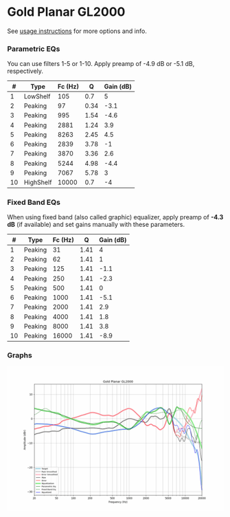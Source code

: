 # Gold Planar GL2000
See [usage instructions](https://github.com/jaakkopasanen/AutoEq#usage) for more options and info.

### Parametric EQs
You can use filters 1-5 or 1-10. Apply preamp of -4.9 dB or -5.1 dB, respectively.

|   # | Type      |   Fc (Hz) |    Q |   Gain (dB) |
|-----|-----------|-----------|------|-------------|
|   1 | LowShelf  |       105 | 0.7  |         5   |
|   2 | Peaking   |        97 | 0.34 |        -3.1 |
|   3 | Peaking   |       995 | 1.54 |        -4.6 |
|   4 | Peaking   |      2881 | 1.24 |         3.9 |
|   5 | Peaking   |      8263 | 2.45 |         4.5 |
|   6 | Peaking   |      2839 | 3.78 |        -1   |
|   7 | Peaking   |      3870 | 3.36 |         2.6 |
|   8 | Peaking   |      5244 | 4.98 |        -4.4 |
|   9 | Peaking   |      7067 | 5.78 |         3   |
|  10 | HighShelf |     10000 | 0.7  |        -4   |

### Fixed Band EQs
When using fixed band (also called graphic) equalizer, apply preamp of **-4.3 dB** (if available) and set gains manually with these parameters.

|   # | Type    |   Fc (Hz) |    Q |   Gain (dB) |
|-----|---------|-----------|------|-------------|
|   1 | Peaking |        31 | 1.41 |         4   |
|   2 | Peaking |        62 | 1.41 |         1   |
|   3 | Peaking |       125 | 1.41 |        -1.1 |
|   4 | Peaking |       250 | 1.41 |        -2.3 |
|   5 | Peaking |       500 | 1.41 |         0   |
|   6 | Peaking |      1000 | 1.41 |        -5.1 |
|   7 | Peaking |      2000 | 1.41 |         2.9 |
|   8 | Peaking |      4000 | 1.41 |         1.8 |
|   9 | Peaking |      8000 | 1.41 |         3.8 |
|  10 | Peaking |     16000 | 1.41 |        -8.9 |

### Graphs
![](./Gold%20Planar%20GL2000.png)
